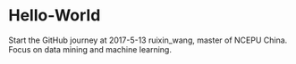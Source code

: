# Hello-World
Start the GitHub journey at 2017-5-13 
ruixin_wang, master of NCEPU China.
Focus on data mining and machine learning.
